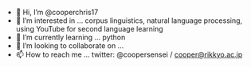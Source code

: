 - 👋 Hi, I’m @cooperchris17
- 👀 I’m interested in ... corpus linguistics, natural language processing, using YouTube for second language learning
- 🌱 I’m currently learning ... python
- 💞️ I’m looking to collaborate on ...
- 📫 How to reach me ... twitter: @coopersensei / cooper@rikkyo.ac.jp

<!---
cooperchris17/cooperchris17 is a ✨ special ✨ repository because its `README.md` (this file) appears on your GitHub profile.
You can click the Preview link to take a look at your changes.
--->
